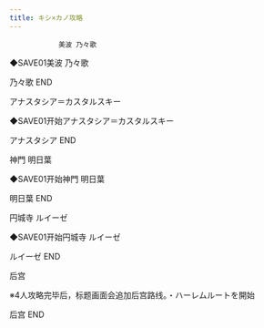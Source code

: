 ```yaml
---
title: キシ×カノ攻略
---
```


                美波 乃々歌

◆SAVE01美波 乃々歌

乃々歌 END

アナスタシア＝カスタルスキー

◆SAVE01开始アナスタシア＝カスタルスキー

アナスタシア END

神門 明日葉

◆SAVE01开始神門 明日葉

明日葉 END

円城寺 ルイーゼ

◆SAVE01开始円城寺 ルイーゼ

ルイーゼ END

后宫

※4人攻略完毕后，标题画面会追加后宫路线。・ハーレムルートを開始

后宫 END
              
